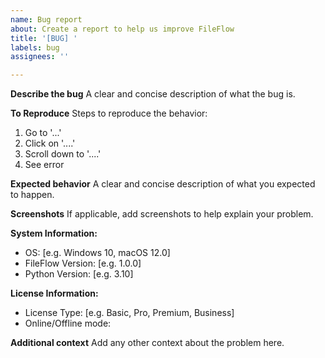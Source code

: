 ```yaml
---
name: Bug report
about: Create a report to help us improve FileFlow
title: '[BUG] '
labels: bug
assignees: ''

---
```


**Describe the bug**
A clear and concise description of what the bug is.

**To Reproduce**
Steps to reproduce the behavior:
1. Go to '...'
2. Click on '....'
3. Scroll down to '....'
4. See error

**Expected behavior**
A clear and concise description of what you expected to happen.

**Screenshots**
If applicable, add screenshots to help explain your problem.

**System Information:**
 - OS: [e.g. Windows 10, macOS 12.0]
 - FileFlow Version: [e.g. 1.0.0]
 - Python Version: [e.g. 3.10]

**License Information:**
 - License Type: [e.g. Basic, Pro, Premium, Business]
 - Online/Offline mode: 

**Additional context**
Add any other context about the problem here.
